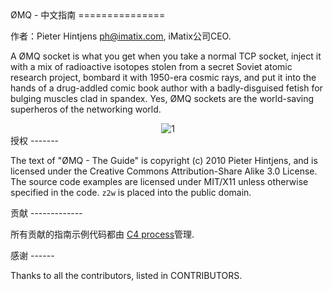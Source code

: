 
<A name="toc1-4" title="ØMQ - The Guide" />
ØMQ - 中文指南
===============

作者：Pieter Hintjens <ph@imatix.com>, iMatix公司CEO.

A ØMQ socket is what you get when you take a normal TCP socket, inject it with a mix of radioactive isotopes stolen from a secret Soviet atomic research project, bombard it with 1950-era cosmic rays, and put it into the hands of a drug-addled comic book author with a badly-disguised fetish for bulging muscles clad in spandex.  Yes, ØMQ sockets are the world-saving superheros of the networking world.

<center>
<img src="https://github.com/imatix/zguide/raw/master/images/README_1.png" alt="1">
</center>

<A name="toc2-34" title="License" />
授权
-------

The text of "ØMQ - The Guide" is copyright (c) 2010 Pieter Hintjens, and is licensed under the Creative Commons Attribution-Share Alike 3.0 License. The source code examples are licensed under MIT/X11 unless otherwise specified in the code. `z2w` is placed into the public domain.

<A name="toc2-40" title="Contributions" />
贡献
-------------

所有贡献的指南示例代码都由 [C4 process](http://rfc.zeromq.org/spec:16)管理.

<A name="toc2-46" title="Thanks" />
感谢
------

Thanks to all the contributors, listed in CONTRIBUTORS.
